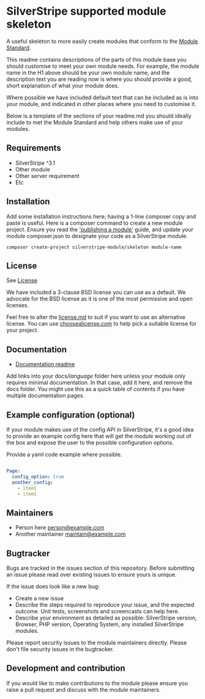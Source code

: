 # SilverStripe supported module skeleton

A useful skeleton to more easily create modules that conform to the [Module Standard][modst].

This readme contains descriptions of the parts of this module base you should customise to meet your own module needs.
For example, the module name in the H1 above should be your own module name, and the description text you are reading
now is where you should provide a good, short explanation of what your module does.

Where possible we have included default text that can be included as is into your module, and indicated in other places
where you need to customise it.

Below is a template of the sections of your readme.md you should ideally include to met the Module Standard and help
others make use of your modules.

## Requirements
 * SilverStripe ^3.1
 * Other module
 * Other server requirement
 * Etc

## Installation
Add some installation instructions here; having a 1-line composer copy and paste is useful. Here is a composer command
to create a new module project. Ensure you read the ['publishing a module'][pub] guide, and update your
module composer.json to designate your code as a SilverStripe module.

```
composer create-project silverstripe-module/skeleton module-name
```

## License
See [License](license.md)

We have included a 3-clause BSD license you can use as a default. We advocate for the BSD license as it is one of the
most permissive and open licenses.

Feel free to alter the [license.md](license.md) to suit if you want to use an alternative license. You can use
[choosealicense.com][choosealicense] to help pick a suitable license for your project.

## Documentation
 * [Documentation readme](docs/en/readme.md)

Add links into your docs/*language* folder here unless your module only requires minimal documentation. In that case,
add it here, and remove the docs folder. You might use this as a quick table of contents if you have multiple
documentation pages.

## Example configuration (optional)
If your module makes use of the config API in SilverStripe, it's a good idea to provide an example config here that will
get the module working out of the box and expose the user to the possible configuration options.

Provide a yaml code example where possible.

```yaml

Page:
  config_option: true
  another_config:
    - item1
    - item2

```

## Maintainers
 * Person here <person@example.com>
 * Another maintainer <maintain@example.com>

## Bugtracker
Bugs are tracked in the issues section of this repository. Before submitting an issue please read over existing issues
to ensure yours is unique.

If the issue does look like a new bug:

 - Create a new issue
 - Describe the steps required to reproduce your issue, and the expected outcome. Unit tests, screenshots and
   screencasts can help here.
 - Describe your environment as detailed as possible: SilverStripe version, Browser, PHP version, Operating System,
   any installed SilverStripe modules.

Please report security issues to the module maintainers directly. Please don't file security issues in the bugtracker.

## Development and contribution
If you would like to make contributions to the module please ensure you raise a pull request and discuss with the module
maintainers.

[choosealicense]: http://choosealicense.com
[modst]: https://docs.silverstripe.org/en/3.2/developer_guides/extending/modules/#module-standard
[pub]: https://docs.silverstripe.org/en/developer_guides/extending/how_tos/publish_a_module/
